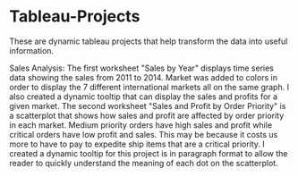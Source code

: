 # Tableau-Projects
These are dynamic tableau projects that help transform the data into useful information.




Sales Analysis: The first worksheet "Sales by Year" displays time series data showing the sales from 2011 to 2014. Market was added to colors in order to display the 7 different international markets all on the same graph. I also created a dynamic tooltip that can display the sales and profits for a given market.
The second worksheet "Sales and Profit by Order Priority" is a scatterplot that shows how sales and profit are affected by order priority in each market. Medium priority orders have high sales and profit while critical orders have low profit and sales. This may be because it costs us more to have to pay to expedite ship items that are a critical priority. I created a dynamic tooltip for this project is in paragraph format to allow the reader to quickly understand the meaning of each dot on the scatterplot.
